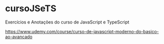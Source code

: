 # cursoJSeTS
Exercícios e Anotações do curso de JavaScript e TypeScript

https://www.udemy.com/course/curso-de-javascript-moderno-do-basico-ao-avancado
